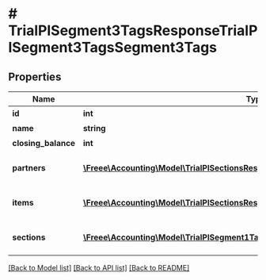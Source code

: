 # # TrialPlSegment3TagsResponseTrialPlSegment3TagsSegment3Tags

## Properties

Name | Type | Description | Notes
------------ | ------------- | ------------- | -------------
**id** | **int** | セグメント3タグID |
**name** | **string** | セグメント3タグ名 | [optional]
**closing_balance** | **int** | 期末残高 | [optional]
**partners** | [**\Freee\Accounting\Model\TrialPlSectionsResponseTrialPlSectionsPartners[]**](TrialPlSectionsResponseTrialPlSectionsPartners.md) | breakdown_display_type:partner, account_item_display_type:account_item指定時のみ含まれる | [optional]
**items** | [**\Freee\Accounting\Model\TrialPlSectionsResponseTrialPlSectionsItems[]**](TrialPlSectionsResponseTrialPlSectionsItems.md) | breakdown_display_type:item, account_item_display_type:account_item指定時のみ含まれる | [optional]
**sections** | [**\Freee\Accounting\Model\TrialPlSegment1TagsResponseTrialPlSegment1TagsSections[]**](TrialPlSegment1TagsResponseTrialPlSegment1TagsSections.md) | breakdown_display_type:section, account_item_display_type:account_item指定時のみ含まれる | [optional]

[[Back to Model list]](../../README.md#models) [[Back to API list]](../../README.md#endpoints) [[Back to README]](../../README.md)
